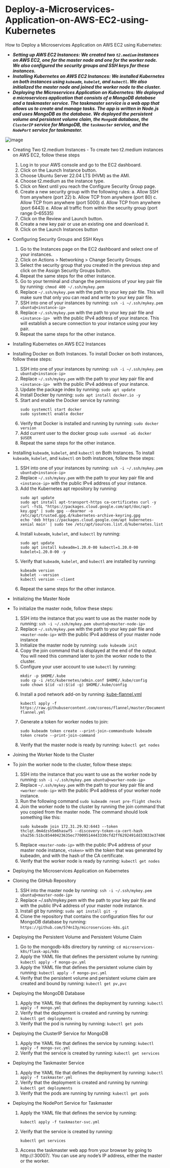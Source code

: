 # Deploy-a-Microservices-Application-on-AWS-EC2-using-Kubernetes
How to Deploy a Microservices Application on AWS EC2 using Kubernetes: 

- **_Setting up AWS EC2 Instances: We created two `t2.medium` instances on AWS EC2, one for the master node and one for the worker node. We also configured the security groups and SSH keys for these instances._**
- **_Installing Kubernetes on AWS EC2 Instances: We installed Kubernetes on both instances using `kubeadm`, `kubelet`, and `kubectl`. We also initialized the master node and joined the worker node to the cluster._**
- **_Deploying the Microservices Application on Kubernetes: We deployed a microservices application that consists of a MongoDB database and a taskmaster service. The taskmaster service is a web app that allows us to create and manage tasks. The app is written in Node.js and uses MongoDB as the database. We deployed the persistent volume and persistent volume claim, the `MongoDB` database, the `ClusterIP` service for MongoDB, the `taskmaster` service, and the `NodePort` service for taskmaster._**
  
 ![image](https://github.com/574n13y/Deploy-a-Microservices-Application-on-AWS-EC2-using-Kubernetes/assets/35293085/fdd348ff-60e2-4f0c-82ec-e75fbcef69cf)

 - Creating Two t2.medium Instances - To create two t2.medium instances on AWS EC2, follow these steps
   1. Log in to your AWS console and go to the EC2 dashboard.
   2. Click on the Launch Instance button.
   3. Choose Ubuntu Server 22.04 LTS (HVM) as the AMI.
   4. Choose t2.medium as the instance type.
   5. Click on Next until you reach the Configure Security Group page.
   6. Create a new security group with the following rules:
      a. Allow SSH from anywhere (port 22)
      b. Allow TCP from anywhere (port 80)
      c. Allow TCP from anywhere (port 5000)
      d. Allow TCP from anywhere (port 6443)
      e. Allow all traffic from within the security group (port range 0–65535)
   7. Click on the Review and Launch button.
   8. Create a new key pair or use an existing one and download it.
   9. Click on the Launch Instances button
     
 - Configuring Security Groups and SSH Keys
   1. Go to the Instances page on the EC2 dashboard and select one of your instances.
   2. Click on Actions > Networking > Change Security Groups.
   3. Select the security group that you created in the previous step and click on the Assign Security Groups button.
   4. Repeat the same steps for the other instance.
   5. Go to your terminal and change the permissions of your key pair file by running: ``chmod 400 ~/.ssh/mykey.pem ``
   6. Replace `~/.ssh/mykey.pem` with the path to your key pair file. This will make sure that only you can read and write to your key pair file.
   7. SSH into one of your instances by running: `` ssh -i ~/.ssh/mykey.pem ubuntu@<instance-ip> ``
   8. Replace ` ~/.ssh/mykey.pem ` with the path to your key pair file and `<instance-ip> ` with the public IPv4 address of your instance. This will establish a secure connection to your instance using your key pair.
   9. Repeat the same steps for the other instance.
       
 - Installing Kubernetes on AWS EC2 Instances
 - Installing Docker on Both Instances. To install Docker on both instances, follow these steps:
   1. SSH into one of your instances by running: `` ssh -i ~/.ssh/mykey.pem ubuntu@<instance-ip> ``
   2. Replace `~/.ssh/mykey.pem` with the path to your key pair file and `<instance-ip> ` with the public IPv4 address of your instance.
   3. Update the package index by running: `` sudo apt update ``
   4. Install Docker by running: `` sudo apt install docker.io -y ``
   5. Start and enable the Docker service by running:
      ```
      sudo systemctl start docker
      sudo systemctl enable docker
      ```
   6. Verify that Docker is installed and running by running: `` sudo docker version ``
   7. Add current user to the docker group `` sudo usermod -aG docker $USER ``
   8. Repeat the same steps for the other instance.
      
 - Installing `kubeadm`, `kubelet`, and `kubectl` on Both Instances. To install `kubeadm`, `kubelet`, and `kubectl` on both instances, follow these steps:
   1. SSH into one of your instances by running: `` ssh -i ~/.ssh/mykey.pem ubuntu@<instance-ip> ``
   2. Replace `~/.ssh/mykey.pem` with the path to your key pair file and `<instance-ip>` with the public IPv4 address of your instance.
   3. Add the Kubernetes apt repository by running:
      ```
      sudo apt update
      sudo apt install apt-transport-https ca-certificates curl -y
      curl -fsSL "https://packages.cloud.google.com/apt/doc/apt-key.gpg" | sudo gpg --dearmor -o /etc/apt/trusted.gpg.d/kubernetes-archive-keyring.gpg
      echo 'deb https://packages.cloud.google.com/apt kubernetes-xenial main' | sudo tee /etc/apt/sources.list.d/kubernetes.list
      ```
   4. Install `kubeadm`, `kubelet`, and `kubectl` by running:
      ```
      sudo apt update
      sudo apt install kubeadm=1.20.0-00 kubectl=1.20.0-00 kubelet=1.20.0-00 -y
      ```
   5. Verify that `kubeadm`, `kubelet`, and `kubectl` are installed by running:
      ```
      kubeadm version
      kubelet --version
      kubectl version --client
      ```
   6. Repeat the same steps for the other instance.
      
 - Initializing the Master Node
 - To initialize the master node, follow these steps: 
   1. SSH into the instance that you want to use as the master node by running: `` ssh -i ~/.ssh/mykey.pem ubuntu@<master-node-ip> ``
   2. Replace `~/.ssh/mykey.pem` with the path to your key pair file and `<master-node-ip>` with the public IPv4 address of your master node instance
   3. Initialize the master node by running: `` sudo kubeadm init ``
   4. Copy the join command that is displayed at the end of the output. You will need this command later to join the worker node to the cluster.
   5. Configure your user account to use `kubectl` by running:
      ```
      mkdir -p $HOME/.kube
      sudo cp -i /etc/kubernetes/admin.conf $HOME/.kube/config
      sudo chown $(id -u):$(id -g) $HOME/.kube/config
      ```
   6. Install a pod network add-on by running: [kube-flannel.yml](https://github.com/574n13y/Deploy-a-Microservices-Application-on-AWS-EC2-using-Kubernetes/blob/main/kube-flannel.yml)
      ```
      kubectl apply -f https://raw.githubusercontent.com/coreos/flannel/master/Documentation/kube-flannel.yml
      ```
   7. Generate a token for worker nodes to join:
      ```
      sudo kubeadm token create --print-join-commandsudo kubeadm token create --print-join-command
      ```
   8. Verify that the master node is ready by running: `` kubectl get nodes ``
      
 - Joining the Worker Node to the Cluster
 - To join the worker node to the cluster, follow these steps:
   1. SSH into the instance that you want to use as the worker node by running: `` ssh -i ~/.ssh/mykey.pem ubuntu@<worker-node-ip> ``
   2. Replace `~/.ssh/mykey.pem` with the path to your key pair file and `<worker-node-ip>` with the public IPv4 address of your worker node instance.
   3. Run the following command `` sudo kubeadm reset pre-flight checks ``
   4. Join the worker node to the cluster by running the join command that you copied from the master node. The command should look something like this:
      ```
      sudo kubeadm join 172.31.29.92:6443 --token thclqt.0m4dzsh5m6haswf5 --discovery-token-ca-cert-hash sha256:51bc85440423635ec77009514443330cfd2ff6292491dd33833e37406b34a8ba

      ```
   5. Replace `<master-node-ip>` with the public IPv4 address of your master node instance, `<token>` with the token that was generated by kubeadm, and <hash> with the hash of the CA certificate.
   6. Verify that the worker node is ready by running: `` kubectl get nodes ``
  
  
 - Deploying the Microservices Application on Kubernetes
 - Cloning the GitHub Repository
   1. SSH into the master node by running: `` ssh -i ~/.ssh/mykey.pem ubuntu@<master-node-ip> ``
   2. Replace ~/.ssh/mykey.pem with the path to your key pair file and <master-node-ip> with the public IPv4 address of your master node instance.
   3. Install git by running: `` sudo apt install git -y ``
   4. Clone the repository that contains the configuration files for our MongoDB database by running: `` https://github.com/574n13y/microservices-k8s.git ``


 - Deploying the Persistent Volume and Persistent Volume Claim
   1. Go to the mongodb-k8s directory by running: `` cd microservices-k8s/flask-api/k8s ``
   2. Apply the YAML file that defines the persistent volume by running: `` kubectl apply -f mongo-pv.yml ``
   3. Apply the YAML file that defines the persistent volume claim by running: `` kubectl apply -f mongo-pvc.yml ``
   4. Verify that the persistent volume and persistent volume claim are created and bound by running: `` kubectl get pv,pvc ``
      
 - Deploying the MongoDB Database
   1. Apply the YAML file that defines the deployment by running: `` kubectl apply -f mongo.yml ``
   2. Verify that the deployment is created and running by running: `` kubectl get deployments ``
   3. Verify that the pod is running by running: `` kubectl get pods ``
      
 - Deploying the ClusterIP Service for MongoDB
   1. Apply the YAML file that defines the service by running: `` kubectl apply -f mongo-svc.yml ``
   2. Verify that the service is created by running: `` kubectl get services ``
      
 - Deploying the Taskmaster Service
   1. Apply the YAML file that defines the deployment by running: `` kubectl apply -f taskmaster.yml ``
   2. Verify that the deployment is created and running by running: `` kubectl get deployments ``
   3. Verify that the pods are running by running: `` kubectl get pods ``
      
 - Deploying the NodePort Service for Taskmaster
   1. Apply the YAML file that defines the service by running:
      ```
      kubectl apply -f taskmaster-svc.yml
      ```
   2. Verify that the service is created by running:
      ```
      kubectl get services
      ```
   3. Access the taskmaster web app from your browser by going to http://<node-ip>:30007/. You can use any node’s IP address, either the master or the worker.
   
   




